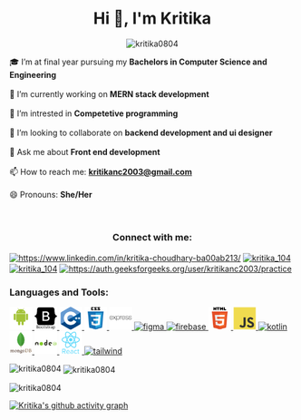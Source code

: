 

<!--
**Kritika0804/Kritika0804** is a ✨ _special_ ✨ repository because its `README.md` (this file) appears on your GitHub profile.

Here are some ideas to get you started:
- 🎓 I’m at final year pursuing my Bachelors in Computer Science and Engineering.
- 🔭 I’m currently working on MERN stack development
- 🌱 I’m intrested in competetive programming
- 👯 I’m looking to collaborate on backend development and ui designer
- 💬 Ask me about Front end
- 📫 How to reach me: kritikanc2003@gmail.com
- 😄 Pronouns: She/Her
- ⚡ Fun fact: ...
-->
<h1 align="center">Hi 👋, I'm Kritika</h1>
<p align="center"> <img src="https://komarev.com/ghpvc/?username=kritika0804&label=Profile%20views&color=0e75b6&style=flat" alt="kritika0804" /> </p>


 🎓 I’m at final year pursuing my **Bachelors in Computer Science and Engineering** <br/><br/>
 🔭 I’m currently working on **MERN stack development** <br/><br/>
 🌱 I’m intrested in **Competetive programming** <br/><br/>
 👯 I’m looking to collaborate on **backend development and ui designer** <br/><br/>
 💬 Ask me about **Front end development** <br/><br/>
 📫 How to reach me: **kritikanc2003@gmail.com** <br/><br/>
 😄 Pronouns: **She/Her** <br/><br/><br/>

<h3 align="center">Connect with me:</h3>
<p align="left">
<a href="https://linkedin.com/in/https://www.linkedin.com/in/kritika-choudhary-ba00ab213/" target="blank"><img align="center" src="https://raw.githubusercontent.com/rahuldkjain/github-profile-readme-generator/master/src/images/icons/Social/linked-in-alt.svg" alt="https://www.linkedin.com/in/kritika-choudhary-ba00ab213/" height="30" width="40" /></a>
<a href="https://www.codechef.com/users/kritika_104" target="blank"><img align="center" src="https://cdn.jsdelivr.net/npm/simple-icons@3.1.0/icons/codechef.svg" alt="kritika_104" height="30" width="40" /></a>
<a href="https://www.leetcode.com/kritika_104" target="blank"><img align="center" src="https://raw.githubusercontent.com/rahuldkjain/github-profile-readme-generator/master/src/images/icons/Social/leet-code.svg" alt="kritika_104" height="30" width="40" /></a>
<a href="https://auth.geeksforgeeks.org/user/https://auth.geeksforgeeks.org/user/kritikanc2003/practice" target="blank"><img align="center" src="https://raw.githubusercontent.com/rahuldkjain/github-profile-readme-generator/master/src/images/icons/Social/geeks-for-geeks.svg" alt="https://auth.geeksforgeeks.org/user/kritikanc2003/practice" height="30" width="40" /></a>
</p>

<h3 align="left">Languages and Tools:</h3>
<p align="left"> <a href="https://developer.android.com" target="_blank" rel="noreferrer"> <img src="https://raw.githubusercontent.com/devicons/devicon/master/icons/android/android-original-wordmark.svg" alt="android" width="40" height="40"/> </a> <a href="https://getbootstrap.com" target="_blank" rel="noreferrer"> <img src="https://raw.githubusercontent.com/devicons/devicon/master/icons/bootstrap/bootstrap-plain-wordmark.svg" alt="bootstrap" width="40" height="40"/> </a> <a href="https://www.w3schools.com/cpp/" target="_blank" rel="noreferrer"> <img src="https://raw.githubusercontent.com/devicons/devicon/master/icons/cplusplus/cplusplus-original.svg" alt="cplusplus" width="40" height="40"/> </a> <a href="https://www.w3schools.com/css/" target="_blank" rel="noreferrer"> <img src="https://raw.githubusercontent.com/devicons/devicon/master/icons/css3/css3-original-wordmark.svg" alt="css3" width="40" height="40"/> </a> <a href="https://expressjs.com" target="_blank" rel="noreferrer"> <img src="https://raw.githubusercontent.com/devicons/devicon/master/icons/express/express-original-wordmark.svg" alt="express" width="40" height="40"/> </a> <a href="https://www.figma.com/" target="_blank" rel="noreferrer"> <img src="https://www.vectorlogo.zone/logos/figma/figma-icon.svg" alt="figma" width="40" height="40"/> </a> <a href="https://firebase.google.com/" target="_blank" rel="noreferrer"> <img src="https://www.vectorlogo.zone/logos/firebase/firebase-icon.svg" alt="firebase" width="40" height="40"/> </a> <a href="https://www.w3.org/html/" target="_blank" rel="noreferrer"> <img src="https://raw.githubusercontent.com/devicons/devicon/master/icons/html5/html5-original-wordmark.svg" alt="html5" width="40" height="40"/> </a> <a href="https://developer.mozilla.org/en-US/docs/Web/JavaScript" target="_blank" rel="noreferrer"> <img src="https://raw.githubusercontent.com/devicons/devicon/master/icons/javascript/javascript-original.svg" alt="javascript" width="40" height="40"/> </a> <a href="https://kotlinlang.org" target="_blank" rel="noreferrer"> <img src="https://www.vectorlogo.zone/logos/kotlinlang/kotlinlang-icon.svg" alt="kotlin" width="40" height="40"/> </a> <a href="https://www.mongodb.com/" target="_blank" rel="noreferrer"> <img src="https://raw.githubusercontent.com/devicons/devicon/master/icons/mongodb/mongodb-original-wordmark.svg" alt="mongodb" width="40" height="40"/> </a> <a href="https://nodejs.org" target="_blank" rel="noreferrer"> <img src="https://raw.githubusercontent.com/devicons/devicon/master/icons/nodejs/nodejs-original-wordmark.svg" alt="nodejs" width="40" height="40"/> </a> <a href="https://reactjs.org/" target="_blank" rel="noreferrer"> <img src="https://raw.githubusercontent.com/devicons/devicon/master/icons/react/react-original-wordmark.svg" alt="react" width="40" height="40"/> </a> <a href="https://tailwindcss.com/" target="_blank" rel="noreferrer"> <img src="https://www.vectorlogo.zone/logos/tailwindcss/tailwindcss-icon.svg" alt="tailwind" width="40" height="40"/> </a> </p>

<p><img align="left" src="https://github-readme-stats.vercel.app/api/top-langs?username=kritika0804&show_icons=true&locale=en&layout=compact" alt="kritika0804" /></p>

<p>&nbsp;<img align="center" src="https://github-readme-stats.vercel.app/api?username=kritika0804&show_icons=true&locale=en" alt="kritika0804" /></p>

<p><img align="center" src="https://github-readme-streak-stats.herokuapp.com/?user=kritika0804&" alt="kritika0804" /></p>

[![Kritika's github activity graph](https://github-readme-activity-graph.vercel.app/graph?username=Kritika0804&theme=github-compact)](https://github.com/Kritika0804/github-readme-activity-graph)
